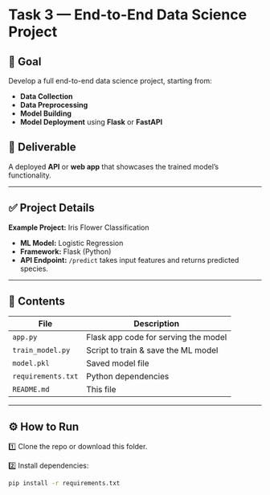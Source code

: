 # Task 3 — End-to-End Data Science Project

## 📌 Goal

Develop a full end-to-end data science project, starting from:
- **Data Collection**
- **Data Preprocessing**
- **Model Building**
- **Model Deployment** using **Flask** or **FastAPI**

## 🚀 Deliverable

A deployed **API** or **web app** that showcases the trained model’s functionality.

---

## ✅ Project Details

**Example Project:** Iris Flower Classification  
- **ML Model:** Logistic Regression
- **Framework:** Flask (Python)
- **API Endpoint:** `/predict` takes input features and returns predicted species.

---

## 📂 Contents

| File | Description |
|------|--------------|
| `app.py` | Flask app code for serving the model |
| `train_model.py` | Script to train & save the ML model |
| `model.pkl` | Saved model file |
| `requirements.txt` | Python dependencies |
| `README.md` | This file |

---

## ⚙️ How to Run

1️⃣ Clone the repo or download this folder.

2️⃣ Install dependencies:  
```bash
pip install -r requirements.txt
